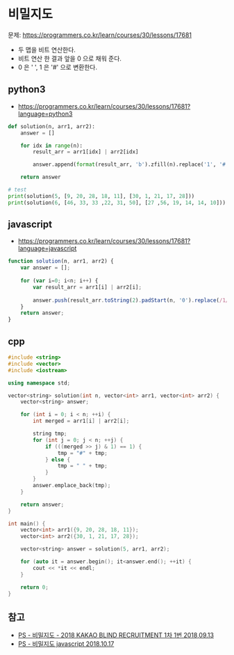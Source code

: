 # 비밀지도
문제: https://programmers.co.kr/learn/courses/30/lessons/17681

* 두 맵을 비트 연산한다.
* 비트 연산 한 결과 앞을 0 으로 채워 준다.
* 0 은 ' ', 1 은 '#' 으로 변환한다.

## python3
* https://programmers.co.kr/learn/courses/30/lessons/17681?language=python3

```python
def solution(n, arr1, arr2):
    answer = []

    for idx in range(n):
        result_arr = arr1[idx] | arr2[idx]

        answer.append(format(result_arr, 'b').zfill(n).replace('1', '#').replace('0', ' '))

    return answer

# test
print(solution(5, [9, 20, 28, 18, 11], [30, 1, 21, 17, 28]))
print(solution(6, [46, 33, 33 ,22, 31, 50], [27 ,56, 19, 14, 14, 10]))
```

## javascript
* https://programmers.co.kr/learn/courses/30/lessons/17681?language=javascript

```javascript
function solution(n, arr1, arr2) {
    var answer = [];
    
    for (var i=0; i<n; i++) {
        var result_arr = arr1[i] | arr2[i];
        
        answer.push(result_arr.toString(2).padStart(n, '0').replace(/1/g, '#').replace(/0/g, ' '));
    }
    return answer;
}
```

## cpp
```cpp
#include <string>
#include <vector>
#include <iostream>

using namespace std;

vector<string> solution(int n, vector<int> arr1, vector<int> arr2) {
    vector<string> answer;

    for (int i = 0; i < n; ++i) {
        int merged = arr1[i] | arr2[i];

        string tmp;
        for (int j = 0; j < n; ++j) {
            if (((merged >> j) & 1) == 1) {
                tmp = "#" + tmp;
            } else {
                tmp = " " + tmp;
            }
        }
        answer.emplace_back(tmp);
    }

    return answer;
}

int main() {
    vector<int> arr1({9, 20, 28, 18, 11});
    vector<int> arr2({30, 1, 21, 17, 28});

    vector<string> answer = solution(5, arr1, arr2);

    for (auto it = answer.begin(); it<answer.end(); ++it) {
        cout << *it << endl;
    }

    return 0;
}
```


## 참고
* [PS - 비밀지도 - 2018 KAKAO BLIND RECRUITMENT 1차 1번 2018,09.13](http://junho85.pe.kr/1080)
* [PS - 비밀지도 javascript 2018.10.17](https://junho85.pe.kr/1122)
